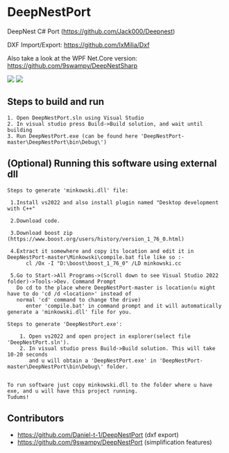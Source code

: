 # DeepNestPort
DeepNest C# Port (https://github.com/Jack000/Deepnest)

DXF Import/Export: https://github.com/IxMilia/Dxf

Also take a look at the WPF Net.Core version: https://github.com/9swampy/DeepNestSharp 

<img src="imgs/2.png"/>
<img src="imgs/3.png"/>


## Steps to build and run
```
1. Open DeepNestPort.sln using Visual Studio
2. In visual studio press Build->Build solution, and wait until building 
3. Run DeepNestPort.exe (can be found here 'DeepNestPort-master\DeepNestPort\bin\Debug\')
```

## (Optional) Running this software using external dll
	Steps to generate 'minkowski.dll' file:
	
	 1.Install vs2022 and also install plugin named "Desktop development with C++"	
	 
	 2.Download code.
	 
	 3.Download boost zip (https://www.boost.org/users/history/version_1_76_0.html)
	 
	 4.Extract it somewhere and copy its location and edit it in DeepNestPort-master\Minkowski\compile.bat file like so :-
		  cl /Ox -I "D:\boost\boost_1_76_0" /LD minkowski.cc

	 5.Go to Start->All Programs->(Scroll down to see Visual Studio 2022 folder)->Tools->Dev. Command Prompt
	   Do cd to the place where DeepNestPort-master is location(u might have to do 'cd /d <location>' instead of 
	   normal 'cd' command to change the drive)
		  enter 'compile.bat' in command prompt and it will automatically generate a 'minkowski.dll' file for you.

	Steps to generate 'DeepNestPort.exe':

		1. Open vs2022 and open project in explorer(select file 'DeepNestPort.sln').
		2. In visual studio press Build->Build solution. This will take 10-20 seconds 
		   and u will obtain a 'DeepNestPort.exe' in 'DeepNestPort-master\DeepNestPort\bin\Debug\' folder.
	

	To run software just copy minkowski.dll to the folder where u have exe, and u will have this project running.
	Tudums!
	
## Contributors
* https://github.com/Daniel-t-1/DeepNestPort (dxf export)
* https://github.com/9swampy/DeepNestPort (simplification features)
